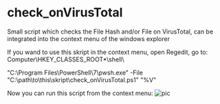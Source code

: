 # check_onVirusTotal
Small script which checks the File Hash and/or File on VirusTotal, can be integrated into the context menu of the windows explorer

If you wand to use this skript in the context menu, open Regedit, go to:
Computer\HKEY_CLASSES_ROOT\*\shell\

"C:\Program Files\PowerShell\7\pwsh.exe" -File "C:\path\to\this\skript\check_onVirusTotal.ps1" "%V" 

Now you can run this script from the context menu:
![pic](https://user-images.githubusercontent.com/76947368/111978345-16962200-8b04-11eb-9c6e-1ea976542964.png)
